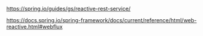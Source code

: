 

https://spring.io/guides/gs/reactive-rest-service/  

https://docs.spring.io/spring-framework/docs/current/reference/html/web-reactive.html#webflux  

